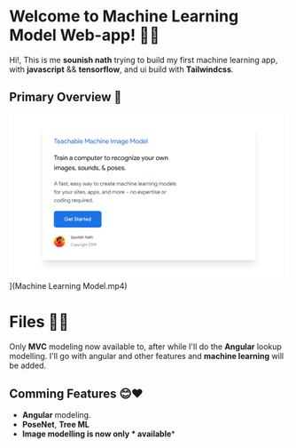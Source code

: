 # Welcome to Machine Learning Model Web-app! 🎉🍾

Hi!, This is me **sounish nath** trying to build my first machine learning app, with **javascript** && **tensorflow**, and ui build with **Tailwindcss**.


## Primary Overview 🙌

![Watch the video](1.png)](Machine Learning Model.mp4)


# Files 📁📂

Only **MVC** modeling now available to, after while I'll do the **Angular** lookup modelling.
I'll go with angular and other features and **machine learning** will be added.

## Comming Features 😊❤

* **Angular** modeling.
*  **PoseNet**, **Tree ML**
*  **Image modelling is now only * available***

